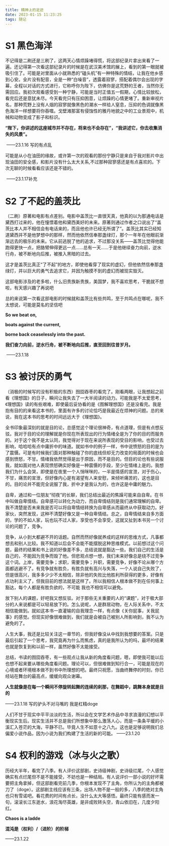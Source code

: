 ```yaml
---
title: 精神上的足迹
date: 2023-01-15 11:23:25
tags: 随记
---
```


# S1 黑色海洋

不记得是二刷还是三刷了，这两天心情烦躁堵得慌，将这部纪录片拿出来看了一遍。还记得第一次看这部纪录片的时候是在武汉美术馆的展上，看到的第一眼就被吸引住了。可能是对里面从小就熟悉的“磕头机”有一种特殊的情结，让我在他乡感到心安。全片没有配音，全是一种“白噪音”，透露着寂寥，搭配着偶尔会出现的字幕，全程以对话的方式进行，它称呼你为陛下，仿佛你是这荒野的王者，当然你无需回应。我初次观看感受到一种宁静，可能是当时正值五一假期，心情比较放松，看完后还是意犹未尽。今天看完只有压抑困意，让烦躁的心情更堵了。重新审视片名，那种荒野上没有人烟的寂寥就像黑色的潮水一样给人窒息，压抑的色调就像黑色海洋一样想要将你吞噬。戈壁滩那富有侵蚀性的雅丹地貌之中的工业景观中，机械和动物变成了影子和标识。





**“陛下，你讲述的这座城市并不存在，将来也不会存在”，“我讲述它，你去收集消失的风景”。**



​																																					——23.1.16  写的有点乱

可能是从小在油田的缘故，或许第一次的观看的那份宁静只是来自于我对影片中出现油田的安全感，和影片没有什么太大关系,不过那种寂寥感还是有点喜欢的。下次无聊的时候看看应该还是不错的。

​																																					——23.1.17补充







# S2 了不起的盖茨比

（二刷）原著和电影有点差别。电影中盖茨比一直很天真，他真的以为那通电话是黛西打过来的，他在憧憬着他和黛西美好的未来。原著则通过作者之口说出了“盖茨比本人并不相信会有电话来的，而且他也许已经无所谓了”。盖茨比其实已经知道黛西并不是他梦想中的那样，然而他依然信奉那盏绿灯，那个一年年在他眼前渐渐远去的极乐的未来。它从前逃脱了他的追求，不过那没关系——盖茨比觉得他能跑得更快一点，把胳臂伸得更远一点……总有一天……于是他继续奋力向前，逆水行舟，被不断地向后推，被推入黑暗的过去。

这才是盖茨比真正“了不起”的地方，即使他看穿了现实的虚幻，但他依然信奉那盏绿灯，并以巨大的勇气去追求它，并因为触摸不到的虚幻而被现实毁灭。

这部电影涉及的老多啦，什么旧贵族新贵族，美国梦，我不喜欢思考，干脆就不想啦，有天感兴趣了再说吧

总的来说第一次看这部电影的时候就和盖茨比有些共鸣，至于共鸣点在哪呢，我不太想说，可能是莫名的坚信吧



**So we beat on,**

**boats against the current,**

**borne back ceaselessly into the past.**

**我们奋力向前，逆水行舟，被不断地向后推，直至回到往昔岁月。**



​																																					——23.1.18 







# S3 被讨厌的勇气

（消极的时候写的没有积极的东西）囫囵吞枣的看完了。刚看两眼，让我想起之前看《理想国》的日子，瞬间让我失去了一大半阅读的动力。可能我是不太爱思考，《理想国》读的有些艰难，即使最后妥协看的是《图解理想国》还是没看完。我是抱有目的的来看这本书的，里面有许多的讨论恰巧是我最近在烦神的问题。总的来说，我在这本书的思考的时间远远大于《理想国》。

全书印象最深刻的就是目的论，总感觉这个理论很神奇，有点道理，但是有点想反驳。我对于目的论的理解就是你现在所表现出的行为情绪全是为了你的目的而服务的。对于这个我不是太认同，我觉得对于现在来说所表现的受目的影响，也受过去影响，哈哈哈有点中庸折中的味道。就如书中的例子一样，书中说愤怒的目的是为了震慑。可是有时候我们面对那种触碰了你的底线但却无力改变的局面的时候也会感到愤怒，不甘。情绪我依然觉得是出于原因，而不是目的。但目的论也有些说服我，就如面对他人表现愤怒确实好像是一种震慑的手段，至少在情绪上是的。我想我们为什么会哭，即使是在夜里一个人悄咪咪的，一半是情感的宣泄，对于伤心，不甘，痛苦的宣泄，但好像内心是有渴望有人来安慰，来倾听痛苦的，这也是目的。目的论并不能完全说服了我，折中才是我认为的，也许这是中庸的魅力。

自卑，通过和一位朋友“彻夜”的长聊，我们总结出最近的焦躁可能来自自卑。在书中叫做自卑情结。自卑感可以转化为动力，而自卑情结则是我们通常理解的自卑。我不清楚是否未来我是否可以将自卑情结转换为自卑感从而最终从中获取动力。好家伙，突然发现，这种不清楚好像又是一种自卑情结。总之，自卑情结来自多方面的，学的不如人家，玩也玩不过人家，享受也不会享受，这就又扯到本书另一个讨论的问题了，竞争。

竞争，从小到大都避不开的话题。自然而然好像就养成的这样的思维方式，凡事都想去和别人比较。我不知道以后会不会能不能摆脱这种思维模式。以前想过这个问题，最终的结果和书上说的好像差不多，总结说就是豁达一些。我们自己的生活是自己的，不能因为竞争而毁了他。但悲观点想一想，我们未来好像总是绕不过竞争这个词。上岸，需要竞争；求职，需要竞争；升职，需要竞争，好像不论从哪个方面都逃避不了。有竞争就有胜负，有胜负就有高兴与失落，一个人说自己失败了，但是很高兴，我多多少少不太相信，除非他的失败比他胜利所获得的更多，好像有点功利主义了，但我目前的想法就是这样了。所以我相信人根本做不到在任何事上豁达，每个人都是有胜负欲的，不可能 我也不相信可以避免。

放下别人的课题，好吧我又想反驳。对于那些无关重要的人的“课题”，对于极大部分的人来说都是可以轻易放下的。怎么说呢，人是群居动物，在人际关系中，不太相信能做到。就如这本书一直灌输的自我理念一样，有点像《关你屁事，关我屁事》的感觉。但现实好像很难做到，我们就是会被自己被别人所影响到，我不认为避免的了。

人生大事，我还是比较关注这一章节的，但我好像没从中找到我想要的答案。只是最后引起了一个思考，我究竟再为什么而焦虑，真的是我所认为的吗，最坏的结果也就是恢复到和以前一样，虽然好像不太能接受。

总结，书读的囫囵吞枣，有一些观点让我从新的角度看问题，嗯，即使我可能以后也想不起来要从哪些角度看问题。理论可以，但很难做到知行合一，可能是现在的心境或者环境根本做不到书中所理想的吧。最终只祝愿，当曲终舞停的时刻，你已经站在舞台的最高点，缓缓向观众谢幕。



**人生就像是在每一个瞬间不停旋转起舞的连续的刹那，在舞蹈中，跳舞本身就是目的**

——23.1.18 写的驴头不对马嘴的 我是杠精doge 





人们不甘于现实中平平淡淡的生活，所以会在文学艺术作品中寻求浪漫的幻想以平衡现实生后。现实生活并不总是我们所想象中那么激荡人心，而是一条条平缓的小溪汇入苍茫的大海，平静不已。毕竟人生不如意十之八九。这也是足够说明我们总偏爱小说作品，因为小说为我们构建了生活的新的可能。
——23.1.20		



# S4  权利的游戏（冰与火之歌）

历经大半年，看完了八季。有人评价这部剧，史诗级神剧，史诗级烂尾，个人感觉确实有点烂尾但不是不能接受，不妨也是一种结局。有人说评价一部小说的好坏需要把主角拿掉，但这部剧看完前几季，你根本发现不了主角，你所认为的主角都被刀了（doge）。这部剧主线应该有三条，出场人物不是一般的多，八季的绝对主角也只有雪诺吧。看花费的时间有点长，没什么太大等感悟。最终只能有感而发一句，滚滚长江东逝水，浪花淘尽英雄，是非成败转头空，青山依旧在，几度夕阳红。



**Chaos is a ladde**

**混沌是（权利）/（进阶）的阶梯**

——23.1.22

​																							







